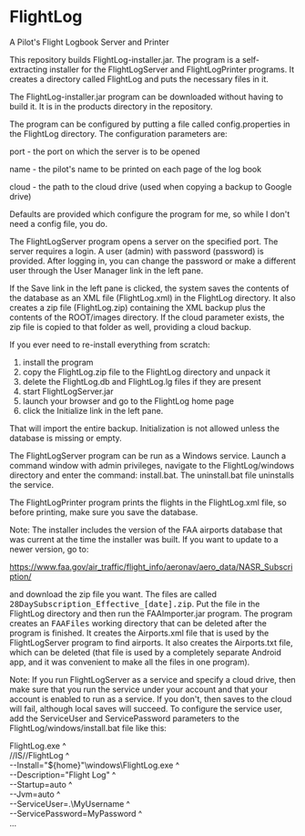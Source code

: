 # FlightLog
A Pilot's Flight Logbook Server and Printer

This repository builds FlightLog-installer.jar. The program is a self-extracting installer for the FlightLogServer and FlightLogPrinter programs. It creates a directory called FlightLog and puts the necessary files in it.

The FlightLog-installer.jar program can be downloaded without having to build it. It is in the products directory in the repository.

The program can be configured by putting a file called config.properties in the FlightLog directory. The configuration parameters are:

port - the port on which the server is to be opened

name - the pilot's name to be printed on each page of the log book

cloud - the path to the cloud drive (used when copying a backup to Google drive)

Defaults are provided which configure the program for me, so while I don't need a config file, you do.

The FlightLogServer program opens a server on the specified port. The server requires a login. A user (admin) with password (password) is provided. After logging in, you can change the password or make a different user through the User Manager link in the left pane.

If the Save link in the left pane is clicked, the system saves the contents of the database as an XML file (FlightLog.xml) in the FlightLog directory. It also creates a zip file (FlightLog.zip) containing the XML backup plus the contents of the ROOT/images directory. If the cloud parameter exists, the zip file is copied to that folder as well, providing a cloud backup. 

If you ever need to re-install everything from scratch:
<ol>
<li>install the program
<li>copy the FlightLog.zip file to the FlightLog directory and unpack it
<li>delete the FlightLog.db and FlightLog.lg files if they are present
<li>start FlightLogServer.jar
<li>launch your browser and go to the FlightLog home page
<li>click the Initialize link in the left pane.
</ol>
That will import the entire backup. Initialization is not allowed unless the database is missing or empty.

The FlightLogServer program can be run as a Windows service. Launch a command window with admin privileges, navigate to the FlightLog/windows directory and enter the command: install.bat. The uninstall.bat file uninstalls the service.

The FlightLogPrinter program prints the flights in the FlightLog.xml file, so before printing, make sure you save the database.

Note: The installer includes the version of the FAA airports database that was current at the time the installer was built. If you want to update to a newer version, go to:

https://www.faa.gov/air_traffic/flight_info/aeronav/aero_data/NASR_Subscription/

and download the zip file you want. The files are called <tt>28DaySubscription_Effective_[date].zip</tt>. Put the file in the FlightLog directory and then run the FAAImporter.jar program. The program creates an <tt>FAAFiles</tt> working directory that can be deleted after the program is finished. It creates the Airports.xml file that is used by the FlightLogServer program to find airports. It also creates the Airports.txt file, which can be deleted (that file is used by a completely separate Android app, and it was convenient to make all the files in one program).

Note: If you run FlightLogServer as a service and specify a cloud drive, then make sure that you run the service under your account and that your account is enabled to run as a service. If you don't, then saves to the cloud will fail, although local saves will succeed. To configure the service user, add the ServiceUser and ServicePassword parameters to the FlightLog/windows/install.bat file like this:

FlightLog.exe ^<br>
 //IS//FlightLog ^<br>
 --Install="${home}"\windows\FlightLog.exe ^<br>
 --Description="Flight Log" ^<br>
 --Startup=auto ^<br>
 --Jvm=auto ^<br>
 --ServiceUser=.\MyUsername ^<br>
 --ServicePassword=MyPassword ^<br>
 ...
